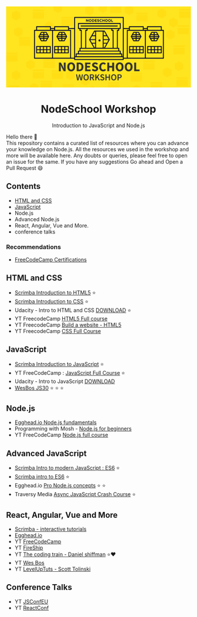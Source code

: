 ![](https://github.com/so-sc/nodeschool-workshop/raw/master/56083017-84654980-5e17-11e9-8d9d-6d8d46be8671.png)
<h1 align="center">NodeSchool Workshop</h1>
<p align="center">Introduction to JavaScript and Node.js</p>

Hello there :wave:  
This repository contains a curated list of resources where you can advance your knowledge on Node.js. All the resources we used in the workshop and more will be available here. Any doubts or queries, please feel free to open an issue for the same. If you have any suggestions Go ahead and Open a Pull Request :smile:
## Contents
- [HTML and CSS](https://github.com/so-sc/nodeschool-workshop/blob/master/README.md#html-and-css)
- [JavaScript](https://github.com/so-sc/nodeschool-workshop/blob/master/README.md#javascript)
- Node.js
- Advanced Node.js
- React, Angular, Vue and More.
- conference talks
### Recommendations
- [FreeCodeCamp Certifications](https://learn.freecodecamp.org/) 
## HTML and CSS
- [Scrimba Introduction to HTML5](https://scrimba.com/g/ghtml) :star:
- [Scrimba Introduction to CSS](https://scrimba.com/g/gintrotocss) :star:
- Udacity - Intro to HTML and CSS [DOWNLOAD](https://s3.amazonaws.com/zips.udacity-data.com/ud001-india/640584/1545052833940/Introduction+to+HTML+and+CSS+Videos.zip) :star:
- YT FreecodeCamp [HTML5 Full course](https://www.youtube.com/watch?v=DPnqb74Smug)
- YT FreecodeCamp [Build a website - HTML5](https://www.youtube.com/watch?v=pQN-pnXPaVg)
- YT FreecodeCamp [CSS Full Course](https://www.youtube.com/watch?v=ieTHC78giGQ)

## JavaScript
- [Scrimba Introduction to JavaScript](https://scrimba.com/g/gintrotojavascript) :star:
- YT FreeCodeCamp : [JavaScript Full Course](https://www.youtube.com/watch?v=PkZNo7MFNFg) :star:
- Udacity - Intro to JavaScript [DOWNLOAD](https://s3.amazonaws.com/zips.udacity-data.com/ud803-india/640581/1545059413578/Introduction+to+JavaScript+Videos.zip)
- [WesBos JS30](https://javascript30.com/) :star: :star: :star:

## Node.js
- [Egghead.io Node.js fundamentals](https://egghead.io/courses/introduction-to-node-the-fundamentals)
- Programming with Mosh - [Node.js for beginners](https://www.youtube.com/watch?v=TlB_eWDSMt4)
- YT FreeCodeCamp [Node.js full course](https://www.youtube.com/watch?v=RLtyhwFtXQA)

## Advanced JavaScript
- [Scrimba Intro to modern JavaScript : ES6](https://scrimba.com/g/ges6) :star:
- [Scrimba intro to ES6](https://scrimba.com/g/gintrotoes6) :star:
- Egghead.io [Pro Node.js concepts](https://egghead.io/browse/platforms/node) :star: :star:
- Traversy Media [Async JavaScript Crash Course](https://www.youtube.com/watch?v=PoRJizFvM7s) :star:

## React, Angular, Vue and More
- [Scrimba - interactive tutorials](https://scrimba.com)
- [Egghead.io](https://egghead.io)
- YT [FreeCodeCamp](https://www.youtube.com/channel/UC8butISFwT-Wl7EV0hUK0BQ)
- YT [FireShip](https://www.youtube.com/channel/UCsBjURrPoezykLs9EqgamOA)
- YT [The coding train - Daniel shiffman](https://www.youtube.com/user/shiffman) :star::heart:
- YT [Wes Bos](https://www.youtube.com/user/wesbos)
- YT [LevelUpTuts - Scott Tolinski](https://www.youtube.com/user/LevelUpTuts)

## Conference Talks
- YT [JSConfEU](https://www.youtube.com/user/jsconfeu)
- YT [ReactConf](https://www.youtube.com/channel/UCz5vTaEhvh7dOHEyd1efcaQ)

